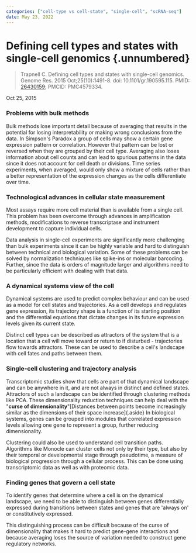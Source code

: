 ```yaml
---
categories: ["cell-type vs cell-state", "single-cell", "scRNA-seq"]
date: May 23, 2022
---
```


# Defining cell types and states with single-cell genomics {.unnumbered}

> Trapnell C. Defining cell types and states with single-cell genomics. Genome
> Res. 2015 Oct;25(10):1491-8. doi: 10.1101/gr.190595.115. PMID:
> [26430159](https://pubmed.ncbi.nlm.nih.gov/26430159/); PMCID: PMC4579334.

Oct 25, 2015

### Problems with bulk methods

Bulk methods lose important detail because of averaging that results in the
potential for losing interpretability or making wrong conclusions from the data.
In Simpson's Paradox a group of cells may show a certain gene expression pattern
or correlation. However that pattern can be lost or reversed when they are
grouped by their cell type. Averaging also loses information about cell counts
and can lead to spurious patterns in the data since it does not account for cell
death or divisions. Time series experiments, when averaged, would only show a
mixture of cells rather than a better representation of the expression changes
as the cells differentiate over time.

### Technological advances in cellular state measurement

Most assays require more cell material than is available from a single cell.
This problem has been overcome through advances in amplification methods,
modifications to reverse transcriptase and instrument development to capture
individual cells.

Data analysis in single-cell experiments are significantly more challenging than
bulk experiments since it can be highly variable and hard to distinguish between
technical and biological variation. Some of these problems can be solved by
normalization techniques like spike-ins or molecular barcoding. Further, since
the data is orders of magnitude larger and algorithms need to be particularly
efficient with dealing with that data.

### A dynamical systems view of the cell

Dynamical systems are used to predict complex behaviour and can be used as a
model for cell states and trajectories. As a cell develops and regulates gene
expression, its trajectory shape is a function of its starting position and the
differential equations that dictate changes in its future expression levels
given its current state. 

Distinct cell types can be described as attractors of the system that is a
location that a cell will move toward or return to if disturbed - trajectories
flow towards attractors. These can be used to describe a cell's landscape with
cell fates and paths between them.

### Single-cell clustering and trajectory analysis

Transcriptomic studies show that cells are part of that dynamical landscape and
can be anywhere in it, and are not always in distinct and defined states.
Attractors of such a landscape can be identified through clustering methods like
PCA. These dimensionality reduction techniques can help deal with the "**curse of
dimensionality**"[Distances between points become increasingly similar as the
dimensions of their space increase]{.aside} In biological systems, genes can be
grouped into modules that correlated expression levels allowing one gene to
represent a group, further reducing dimensionality.

Clustering could also be used to understand cell transition paths. Algorithms
like Monocle can cluster cells not only by their type, but also by their
temporal or developmental stage through pseudotime, a measure of biological
progression through a cellular process. This can be done using transcriptomic
data as well as with proteomic data.

### Finding genes that govern a cell state

To identify genes that determine where a cell is on the dynamical landscape, we
need to be able to distinguish between genes differentially expressed during
transitions between states and genes that are 'always on' or constitutively
expressed.

This distinguishing process can be difficult because of the curse of
dimensionality that makes it hard to predict gene-gene interactions and because
averaging loses the source of variation needed to construct gene regulatory
networks.

